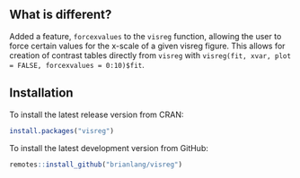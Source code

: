 ## What is different?

Added a feature, `forcexvalues` to the `visreg` function, allowing the user to force certain values for the x-scale of a given visreg figure. This allows for creation of contrast tables directly from `visreg` with `visreg(fit, xvar, plot = FALSE, forcexvalues = 0:10)$fit`.

## Installation

To install the latest release version from CRAN:

```r
install.packages("visreg")
```

To install the latest development version from GitHub:

```r
remotes::install_github("brianlang/visreg")
```
